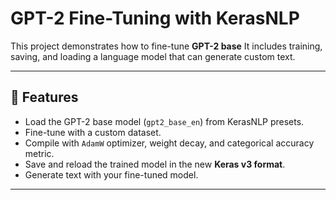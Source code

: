 # GPT-2 Fine-Tuning with KerasNLP

This project demonstrates how to fine-tune **GPT-2 base**
It includes training, saving, and loading a language model that can generate custom text.

---

## 🚀 Features
- Load the GPT-2 base model (`gpt2_base_en`) from KerasNLP presets.
- Fine-tune with a custom dataset.
- Compile with `AdamW` optimizer, weight decay, and categorical accuracy metric.
- Save and reload the trained model in the new **Keras v3 format**.
- Generate text with your fine-tuned model.

---
